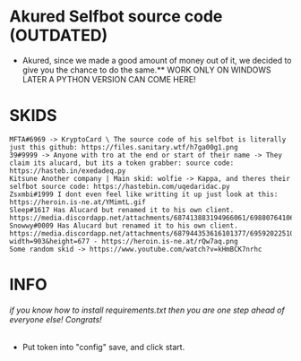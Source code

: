 # Akured Selfbot source code (OUTDATED) 
  - Akured, since we made a good amount of money out of it, we decided to give you the chance to do the same.** WORK ONLY ON WINDOWS LATER A PYTHON VERSION CAN COME HERE!

# SKIDS
    MFTA#6969 -> KryptoCard \ The source code of his selfbot is literally just this github: https://files.sanitary.wtf/h7ga00g1.png
    39#9999 -> Anyone with tro at the end or start of their name -> They claim its alucard, but its a token grabber: source code: https://hasteb.in/exedadeq.py
    Kitsune Another company | Main skid: wolfie -> Kappa, and theres their selfbot source code: https://hastebin.com/uqedaridac.py
    Zsxmbi#1999 I dont even feel like writting it up just look at this: https://heroin.is-ne.at/YMimtL.gif
    Sleep#1617 Has Alucard but renamed it to his own client. https://media.discordapp.net/attachments/687413883194966061/698807641065127946/unknown.png
    Snowwy#0009 Has Alucard but renamed it to his own client. https://media.discordapp.net/attachments/687944353616101377/695920225106919514/unknown.png?width=903&height=677 - https://heroin.is-ne.at/rQw7aq.png
    Some random skid -> https://www.youtube.com/watch?v=kHmBCK7nrhc
      
# INFO

###### if you know how to install requirements.txt then you are one step ahead of everyone else! Congrats!
  - Put token into "config" save, and click start. 
